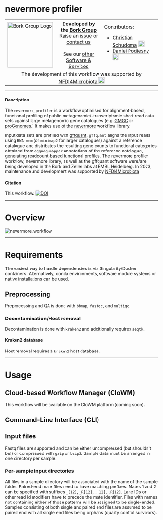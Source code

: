 # nevermore profiler
<table>
  <tr width="100%">
    <td width="150px">
      <a href="https://www.bork.embl.de/"><img src="https://www.bork.embl.de/assets/img/normal_version.png" alt="Bork Group Logo" width="150px" height="auto"></a>
    </td>
    <td width="425px" align="center">
      <b>Developed by the <a href="https://www.bork.embl.de/">Bork Group</a></b><br>
      Raise an <a href="https://github.com/grp-bork/nevermore_profiler/issues">issue</a> or <a href="mailto:N4M@embl.de">contact us</a><br><br>
      See our <a href="https://www.bork.embl.de/services.html">other Software & Services</a>
    </td>
    <td width="500px">
      Contributors:<br>
      <ul>
        <li>
          <a href="https://github.com/cschu/">Christian Schudoma</a> <a href="https://orcid.org/0000-0003-1157-1354"><img src="https://orcid.org/assets/vectors/orcid.logo.icon.svg" alt="ORCID icon" width="20px" height="20px"></a><br>
        </li>
        <li>
          <a href="https://github.com/danielpodlesny/">Daniel Podlesny</a> <a href="https://orcid.org/0000-0002-5685-0915"><img src="https://orcid.org/assets/vectors/orcid.logo.icon.svg" alt="ORCID icon" width="20px" height="20px"></a><br>
        </li>
      </ul>
    </td>
  </tr>
  <tr>
    <td colspan="3" align="center">The development of this workflow was supported by <a href="https://www.nfdi4microbiota.de/">NFDI4Microbiota <img src="https://github.com/user-attachments/assets/1e78f65e-9828-46c0-834c-0ed12ca9d5ed" alt="NFDI4Microbiota icon" width="20px" height="20px"></a> 
</td>
  </tr>
</table>

---
#### Description
The `nevermore_profiler` is a workflow optimised for alignment-based, functional profiling of public metagenomic/-transcriptomic short read data sets against large metagenomic gene catalogues (e.g. [GMGC](https://gmgc.embl.de) or [proGenomes](https://progenomes.embl.de).) It makes use of the [nevermore](https://github.com/cschu/nevermore) workflow library.

Input data sets are profiled with [gffquant](https://github.com/cschu/gff_quantifier). `gffquant` aligns the input reads using `BWA-mem` (or `minimap2` for larger catalogues) against a reference catalogue and distributes the resulting gene counts to functional categories obtained from `eggnog-mapper` annotations of the reference catalogue, generating readcount-based functional profiles. The nevermore profiler workflow, nevermore library, as well as the gffquant software were/are being developed in the Bork and Zeller labs at EMBL Heidelberg. In 2023, maintenance and development was supported by [NFDI4Microbiota](https://nfdi4microbiota.de/)

#### Citation
This workflow: [![DOI](https://zenodo.org/badge/DOI/10.5281/zenodo.13143233.svg)](https://doi.org/10.5281/zenodo.13143233)

---
# Overview
![nevermore_workflow](https://raw.githubusercontent.com/grp-bork/nevermore_profiler/main/docs/nevermore.svg)

---
# Requirements

The easiest way to handle dependencies is via Singularity/Docker containers. Alternatively, conda environments, software module systems or native installations can be used.

## Preprocessing

Preprocessing and QA is done with `bbmap`, `fastqc`, and `multiqc`.

### Decontamination/Host removal

Decontamination is done with `kraken2` and additionally requires `seqtk`. 

#### Kraken2 database

Host removal requires a `kraken2` host database.

---
# Usage
## Cloud-based Workflow Manager (CloWM)
This workflow will be available on the CloWM platform (coming soon).

## Command-Line Interface (CLI)
## Input files
Fastq files are supported and can be either uncompressed (but shouldn't be!) or compressed with `gzip` or `bzip2`. Sample data must be arranged in one directory per sample.

### Per-sample input directories
All files in a sample directory will be associated with the name of the sample folder. Paired-end mate files need to have matching prefixes. Mates 1 and 2 can be specified with suffixes `_[12]`, `_R[12]`, `.[12]`, `.R[12]`. Lane IDs or other read id modifiers have to precede the mate identifier. Files with names not containing either of those patterns will be assigned to be single-ended. Samples consisting of both single and paired end files are assumed to be paired end with all single end files being orphans (quality control survivors). 
